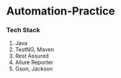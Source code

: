 # Automation-Practice

### Tech Stack

1. Java
2. TestNG, Maven
3. Rest Assured
4. Allure Reporter
5. Gson, Jackson
